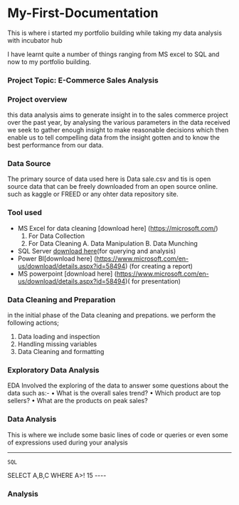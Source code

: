 # My-First-Documentation

This is where i started my portfolio building while taking my data analysis with incubator hub


  I have learnt quite a number of things ranging from MS excel to SQL and now to my portfolio building.
  
  ### Project Topic: E-Commerce Sales Analysis

### Project overview
  this data analysis aims to generate insight in to the sales commerce project over the past year, by analysing the various parameters in the data received we seek to gather enough insight to make reasonable decisions which then enable us to tell compelling data from the insight gotten and to know the best performance from our data.

 ### Data Source
The primary source of data used here is Data sale.csv and tis is open source data that can be freely downloaded from an open source online. such as kaggle or FREED or any ohter data repository site.

### Tool used
  * MS Excel for data cleaning [download here] (https://microsoft.com/)
     1. For Data Collection
     2. For Data Cleaning
        A. Data Manipulation
        B. Data Munching
  * SQL Server [download here](https://www.microsoft.com/en-us/sql-server/sql-server-downloads)(for querying and analysis)
  * Power BI[download here] (https://www.microsoft.com/en-us/download/details.aspx?id=58494) (for creating a report)
  * MS powerpoint [download here] (https://www.microsoft.com/en-us/download/details.aspx?id=58494)( for presentation)

### Data Cleaning and Preparation

in the initial phase of the Data cleaning and prepations. we perform the following actions;
1. Data loading and inspection
2. Handling missing variables 
3. Data Cleaning and formatting

### Exploratory Data Analysis

EDA Involved the exploring of the data to answer some questions about the data such as:-
•	What is the overall sales trend?
•	Which product are top sellers?
•	What are the products on peak sales?
### Data Analysis
This is where we include some basic lines of code or queries or even some of expressions used during your analysis

----
    SQL
SELECT A,B,C
WHERE  A>! 15
        ----
###  Analysis




